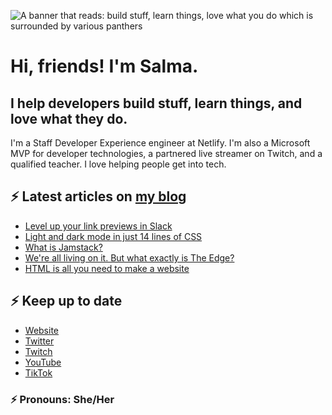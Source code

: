 ![A banner that reads: build stuff, learn things, love what you do which is surrounded by various panthers](https://static-cdn.jtvnw.net/jtv_user_pictures/team-theclaw-banner_image-b35a075e7b424e7bb4f666f881be0244-640x125.png)

# Hi, friends! I'm Salma.

## I help developers build stuff, learn things, and love what they do.

I'm a Staff Developer Experience engineer at Netlify. I'm also a Microsoft MVP for developer technologies, a partnered live streamer on Twitch, and a qualified teacher. I love helping people get into tech.

## ⚡️ Latest articles on [my blog](https://whitep4nth3r.com)

<!-- BLOG-POST-LIST:START -->
- [Level up your link previews in Slack](https://whitep4nth3r.com/blog/level-up-your-link-previews-in-slack/)
- [Light and dark mode in just 14 lines of CSS](https://whitep4nth3r.com/blog/quick-light-dark-mode-css/)
- [What is Jamstack?](https://whitep4nth3r.com/blog/what-is-jamstack/)
- [We&#39;re all living on it. But what exactly is The Edge?](https://whitep4nth3r.com/blog/what-is-the-edge-serverless-functions/)
- [HTML is all you need to make a website](https://whitep4nth3r.com/blog/html-is-all-you-need-to-make-a-website/)
<!-- BLOG-POST-LIST:END -->

## ⚡️ Keep up to date

- [Website](https://whitep4nth3r.com/?utm_source=github)
- [Twitter](https://twitter.com/whitep4nth3r)
- [Twitch](https://twitch.tv/whitep4nth3r)
- [YouTube](https://www.youtube.com/channel/UCiGFO97qgxZEbbg43mZSeyg)
- [TikTok](https://www.tiktok.com/@whitep4nth3r)

### ⚡️ Pronouns: She/Her
